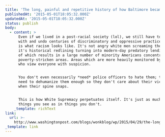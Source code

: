 ```yaml
---
title: 'The long, painful and repetitive history of how Baltimore became Baltimore'
publishedAt: '2015-05-01T18:05:32.000Z'
updatedAt: '2015-05-01T18:05:32.000Z'
status: publish
body:
  - content: >
      Even if we lived in a post-racial society (lol), we still have to grapple
      with and undo centuries of discriminatory and oppressive practices. This
      is what racism looks like. It's not angry white men screaming the n-word;
      it's historical redlining turning into modern-day predatory lending, all
      of which results in a large number of minority Americans concentrated in
      poverty-stricken areas. Areas which are more heavily monitored by police
      who view everyone with suspicion.


      You don't even necessarily *need* police officers to hate them; they just
      need to dehumanize them enough so they don't care about their victims pain
      when their spine snaps.


      This is how White Supremacy perpetuates itself. It's just as much in
      things you see as in things you don't.
    _template: richText
link:
  url: >-
    http://www.washingtonpost.com/blogs/wonkblog/wp/2015/04/29/the-long-painful-and-repetitive-history-of-how-baltimore-became-baltimore/
_template: link
---
```


